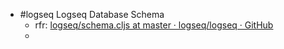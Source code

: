 - #logseq Logseq Database Schema
	- rfr: [logseq/schema.cljs at master · logseq/logseq · GitHub](https://github.com/logseq/logseq/blob/master/deps/db/src/logseq/db/schema.cljs)
	-